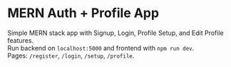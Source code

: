 # MERN Auth + Profile App  

Simple MERN stack app with Signup, Login, Profile Setup, and Edit Profile features.  
Run backend on `localhost:5000` and frontend with `npm run dev`.  
Pages: `/register`, `/login`, `/setup`, `/profile`.
